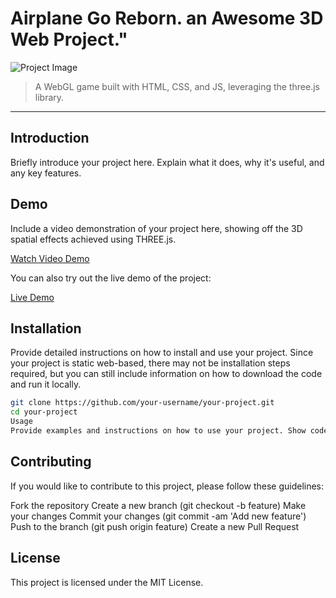 # Airplane Go Reborn. an Awesome 3D Web Project."

![Project Image](./pics/001.png)

> A WebGL game built with HTML, CSS, and JS, leveraging the three.js library.

---

## Introduction

Briefly introduce your project here. Explain what it does, why it's useful, and any key features.

## Demo

Include a video demonstration of your project here, showing off the 3D spatial effects achieved using THREE.js.

[Watch Video Demo](https://www.youtube.com/watch?v=your-video-id)

You can also try out the live demo of the project:

[Live Demo](https://your-project-url.com)

## Installation

Provide detailed instructions on how to install and use your project. Since your project is static web-based, there may not be installation steps required, but you can still include information on how to download the code and run it locally.

```bash
git clone https://github.com/your-username/your-project.git
cd your-project
Usage
Provide examples and instructions on how to use your project. Show code snippets and explain how they work.
```
## Contributing
If you would like to contribute to this project, please follow these guidelines:

Fork the repository
Create a new branch (git checkout -b feature)
Make your changes
Commit your changes (git commit -am 'Add new feature')
Push to the branch (git push origin feature)
Create a new Pull Request

## License
This project is licensed under the MIT License.
